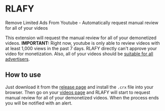 # RLAFY
Remove Limited Ads From Youtube - Automatically request manual review for all of your videos

This extension will request the manual review for all of your demonetized videos. **IMPORTANT:** Right now, youtube is only able to review videos with at least 1,000 views in the past 7 days. RLAFY directly can't approve your video for monetization. Also, all of your videos should be [suitable for all advertisers](https://support.google.com/youtube/answer/6162278).

## How to use
Just download it from the [release page](https://github.com/stranck/RLAFY/releases) and install the `.crx` file into your browser. Then go on your [videos page](https://www.youtube.com/my_videos?o=U&pi=1) and RLAFY will start to request manual review for all of your demonetized videos. When the process ends you will be notified with an alert.
